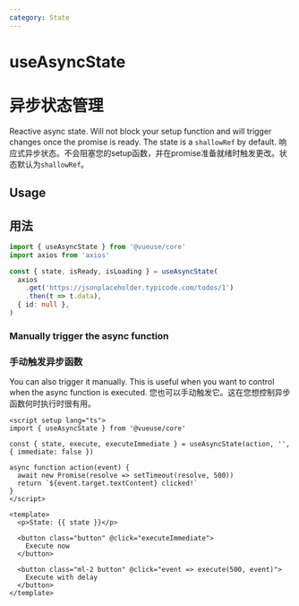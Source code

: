 ```yaml
---
category: State
---
```


# useAsyncState
# 异步状态管理

Reactive async state. Will not block your setup function and will trigger changes once the promise is ready. The state is a `shallowRef` by default.
响应式异步状态。不会阻塞您的setup函数，并在promise准备就绪时触发更改。状态默认为`shallowRef`。

## Usage
## 用法

```ts
import { useAsyncState } from '@vueuse/core'
import axios from 'axios'

const { state, isReady, isLoading } = useAsyncState(
  axios
    .get('https://jsonplaceholder.typicode.com/todos/1')
    .then(t => t.data),
  { id: null },
)
```

### Manually trigger the async function
### 手动触发异步函数

You can also trigger it manually. This is useful when you want to control when the async function is executed.
您也可以手动触发它。这在您想控制异步函数何时执行时很有用。

```vue
<script setup lang="ts">
import { useAsyncState } from '@vueuse/core'

const { state, execute, executeImmediate } = useAsyncState(action, '', { immediate: false })

async function action(event) {
  await new Promise(resolve => setTimeout(resolve, 500))
  return `${event.target.textContent} clicked!`
}
</script>

<template>
  <p>State: {{ state }}</p>

  <button class="button" @click="executeImmediate">
    Execute now
  </button>

  <button class="ml-2 button" @click="event => execute(500, event)">
    Execute with delay
  </button>
</template>
```
